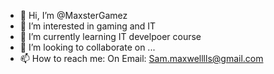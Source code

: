 - 👋 Hi, I’m @MaxsterGamez
- 👀 I’m interested in gaming and IT
- 🌱 I’m currently learning IT develpoer course
- 💞️ I’m looking to collaborate on ...
- 📫 How to reach me: On Email: Sam.maxwelllls@gmail.com

<!---
MaxsterGamez/MaxsterGamez is a ✨ special ✨ repository because its `README.md` (this file) appears on your GitHub profile.
You can click the Preview link to take a look at your changes.
--->
